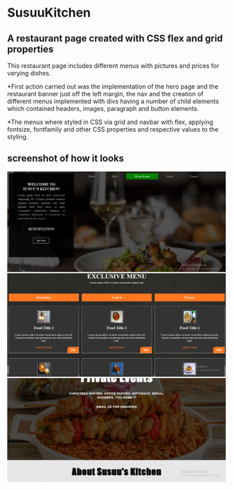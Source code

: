 # SusuuKitchen

## A restaurant page created with CSS flex and grid properties


This restaurant page includes different menus with pictures and prices for varying dishes.

*First action carried out was the implementation of the hero  page and the restaurant banner just off the left margin, the nav and the creation of different menus implemented with divs having a number of child elements which contained headers, images, paragraph and button elements.

*The menus where styled in CSS via grid and navbar with flex, applying fontsize, fontfamily and other CSS properties and respective values to the styling.


## screenshot of how it looks

<img src="screenshot/Screenshot (135).png" alt="project screen">
<img src="screenshot/Screenshot (137).png" alt="project screen">
<img src="screenshot/Screenshot (138).png" alt="project screen">

